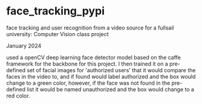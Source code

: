# face_tracking_pypi


face tracking and user recognition from a video source for a fullsail university: Computer Vision class project


January 2024


used a openCV deep learning face detector model based on the caffe framework for the backbone for this project. I then trained it on a pre-defined set of facial images
for 'authorized users' that it would compare the faces in the video to, and if found would label authorized and the box would change to a green color, however, 
if the face was not found in the pre-defined list it would be named unauthorized and the box would change to a red color. 